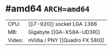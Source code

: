 # #amd64 `ARCH=amd64`

|||
|-|-|
|CPU:|[[i7-920]] socket LGA 1366|
|MB:|Gigabyte [[GA-X58A-UD3R]]|
|Video:|nVidia / PNY [[Quadro FX 580]]|


